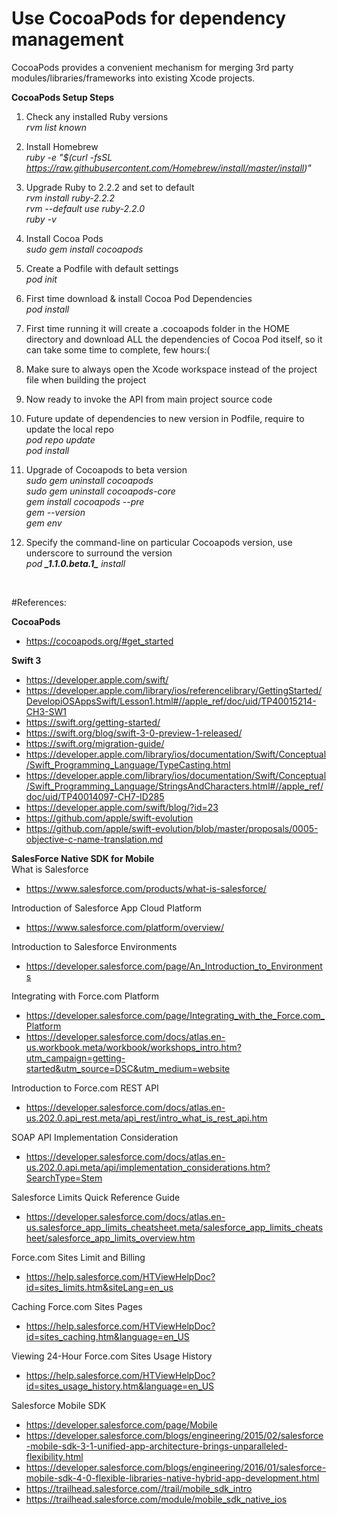 # Use CocoaPods for dependency management

CocoaPods provides a convenient mechanism for merging 3rd party modules/libraries/frameworks into existing Xcode projects.

<b>CocoaPods Setup Steps</b>

1. Check any installed Ruby versions <br/> 
<i>rvm list known</i> <br/>

2. Install Homebrew <br/> 
<i>ruby -e "$(curl -fsSL https://raw.githubusercontent.com/Homebrew/install/master/install)"</i> <br/> 

3. Upgrade Ruby to 2.2.2 and set to default <br/>
<i>rvm install ruby-2.2.2</i> <br/>
<i>rvm --default use ruby-2.2.0</i> <br/>
<i>ruby -v</i> <br/>

4. Install Cocoa Pods <br/>
<i>sudo gem install cocoapods</i> <br/>

5. Create a Podfile with default settings <br/>
<i>pod init</i> <br/>

6. First time download & install Cocoa Pod Dependencies <br/>
<i>pod install</i> <br/>

7. First time running it will create a .cocoapods folder in the HOME directory and download ALL the dependencies of Cocoa Pod itself, so it can take some time to complete, few hours:( <br/>

8. Make sure to always open the Xcode workspace instead of the project file when building the project <br/> 

9. Now ready to invoke the API from main project source code <br/>

10. Future update of dependencies to new version in Podfile, require to update the local repo <br/>
<i>pod repo update</i><br/>
<i>pod install</i> <br/>

11. Upgrade of Cocoapods to beta version <br/>
<i>sudo gem uninstall cocoapods</i> <br/>
<i>sudo gem uninstall cocoapods-core</i> <br/>
<i>gem install cocoapods --pre</i> <br/>
<i>gem --version</i> <br/>
<i>gem env</i> <br/>

12. Specify the command-line on particular Cocoapods version, use underscore to surround the version <br/>
<i>pod <b>\_1.1.0.beta.1\_</b> install</i> <br/>

<br/>

#References:

<b>CocoaPods</b> <br/>
- https://cocoapods.org/#get_started <br/>

<b>Swift 3</b> <br/>
- https://developer.apple.com/swift/ <br/>
- https://developer.apple.com/library/ios/referencelibrary/GettingStarted/DevelopiOSAppsSwift/Lesson1.html#//apple_ref/doc/uid/TP40015214-CH3-SW1 <br/>
- https://swift.org/getting-started/ <br/>
- https://swift.org/blog/swift-3-0-preview-1-released/ <br/>
- https://swift.org/migration-guide/ <br/>
- https://developer.apple.com/library/ios/documentation/Swift/Conceptual/Swift_Programming_Language/TypeCasting.html <br/>
- https://developer.apple.com/library/ios/documentation/Swift/Conceptual/Swift_Programming_Language/StringsAndCharacters.html#//apple_ref/doc/uid/TP40014097-CH7-ID285 <br/>
- https://developer.apple.com/swift/blog/?id=23 <br/>
- https://github.com/apple/swift-evolution <br/>
- https://github.com/apple/swift-evolution/blob/master/proposals/0005-objective-c-name-translation.md <br/>


<b>SalesForce Native SDK for Mobile</b> <br/>
What is Salesforce <br/>
- https://www.salesforce.com/products/what-is-salesforce/ <br/>

Introduction of Salesforce App Cloud Platform <br/>
- https://www.salesforce.com/platform/overview/ <br/>

Introduction to Salesforce Environments <br/>
- https://developer.salesforce.com/page/An_Introduction_to_Environments <br/>

Integrating with Force.com Platform <br/>
- https://developer.salesforce.com/page/Integrating_with_the_Force.com_Platform <br/>
- https://developer.salesforce.com/docs/atlas.en-us.workbook.meta/workbook/workshops_intro.htm?utm_campaign=getting-started&utm_source=DSC&utm_medium=website <br/>

Introduction to Force.com REST API <br/>
- https://developer.salesforce.com/docs/atlas.en-us.202.0.api_rest.meta/api_rest/intro_what_is_rest_api.htm  <br/>

SOAP API Implementation Consideration <br/>
- https://developer.salesforce.com/docs/atlas.en-us.202.0.api.meta/api/implementation_considerations.htm?SearchType=Stem <br/>

Salesforce Limits Quick Reference Guide <br/>
- https://developer.salesforce.com/docs/atlas.en-us.salesforce_app_limits_cheatsheet.meta/salesforce_app_limits_cheatsheet/salesforce_app_limits_overview.htm <br/>

Force.com Sites Limit and Billing <br/>
- https://help.salesforce.com/HTViewHelpDoc?id=sites_limits.htm&siteLang=en_us <br/>

Caching Force.com Sites Pages <br/>
- https://help.salesforce.com/HTViewHelpDoc?id=sites_caching.htm&language=en_US <br/>

Viewing 24-Hour Force.com Sites Usage History <br/>
- https://help.salesforce.com/HTViewHelpDoc?id=sites_usage_history.htm&language=en_US <br/>

Salesforce Mobile SDK <br/>
- https://developer.salesforce.com/page/Mobile <br/>
- https://developer.salesforce.com/blogs/engineering/2015/02/salesforce-mobile-sdk-3-1-unified-app-architecture-brings-unparalleled-flexibility.html <br/>
- https://developer.salesforce.com/blogs/engineering/2016/01/salesforce-mobile-sdk-4-0-flexible-libraries-native-hybrid-app-development.html <br/>
- https://trailhead.salesforce.com//trail/mobile_sdk_intro <br/>
- https://trailhead.salesforce.com/module/mobile_sdk_native_ios <br/>

<br/>

